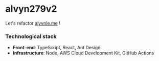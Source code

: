 # alvyn279v2
Let's refactor [alyvnle.me](https://alvynle.me) !

### Technological stack

 - **Front-end**: TypeScript, React, Ant Design
 - **Infrastructure**: Node, AWS Cloud Development Kit, GitHub Actions
